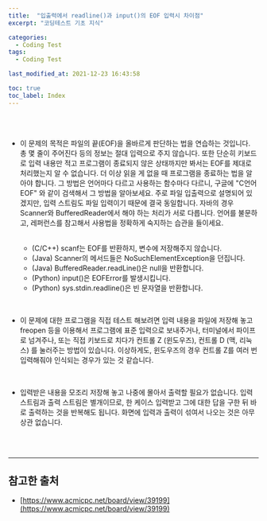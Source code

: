 ```yaml
---
title:  "입출력에서 readline()과 input()의 EOF 입력시 차이점"
excerpt: "코딩테스트 기초 지식"

categories:
  - Coding Test
tags:
  - Coding Test

last_modified_at: 2021-12-23 16:43:58

toc: true
toc_label: Index
---
```


<br/><br/>

- 이 문제의 목적은 파일의 끝(EOF)을 올바르게 판단하는 법을 연습하는 것입니다. 총 몇 줄이 주어진다 등의 정보는 절대 입력으로 주지 않습니다. 또한 단순히 키보드로 입력 내용만 적고 프로그램이 종료되지 않은 상태까지만 봐서는 EOF를 제대로 처리했는지 알 수 없습니다. 더 이상 읽을 게 없을 때 프로그램을 종료하는 법을 알아야 합니다. 그 방법은 언어마다 다르고 사용하는 함수마다 다르니, 구글에 "C언어 EOF" 와 같이 검색해서 그 방법을 알아보세요. 주로 파일 입출력으로 설명되어 있겠지만, 입력 스트림도 파일 입력이기 때문에 결국 동일합니다. 자바의 경우 Scanner와 BufferedReader에서 해야 하는 처리가 서로 다릅니다. 언어를 불문하고, 레퍼런스를 참고해서 사용법을 정확하게 숙지하는 습관을 들이세요.

  <br/>

  - (C/C++) scanf는 EOF를 반환하지, 변수에 저장해주지 않습니다.
  - (Java) Scanner의 메서드들은 NoSuchElementException을 던집니다.
  - (Java) BufferedReader.readLine()은 null을 반환합니다.
  - (Python) input()은 EOFError를 발생시킵니다.
  - (Python) sys.stdin.readline()은 빈 문자열을 반환합니다.

<br/>

- 이 문제에 대한 프로그램을 직접 테스트 해보려면 입력 내용을 파일에 저장해 놓고 freopen 등을 이용해서 프로그램에 표준 입력으로 보내주거나, 터미널에서 파이프로 넘겨주나, 또는 직접 키보드로 치다가 컨트롤 Z (윈도우즈), 컨트롤 D (맥, 리눅스) 를 눌러주는 방법이 있습니다. 이상하게도, 윈도우즈의 경우 컨트롤 Z를 여러 번 입력해줘야 인식되는 경우가 있는 것 같습니다.

<br/>

- 입력받은 내용을 모조리 저장해 놓고 나중에 몰아서 출력할 필요가 없습니다. 입력 스트림과 출력 스트림은 별개이므로, 한 케이스 입력받고 그에 대한 답을 구한 뒤 바로 출력하는 것을 반복해도 됩니다. 화면에 입력과 출력이 섞여서 나오는 것은 아무 상관 없습니다.








<br/><br/>

---------------------------------------------------------------
## 참고한 출처
- [https://www.acmicpc.net/board/view/39199](https://www.acmicpc.net/board/view/39199)

